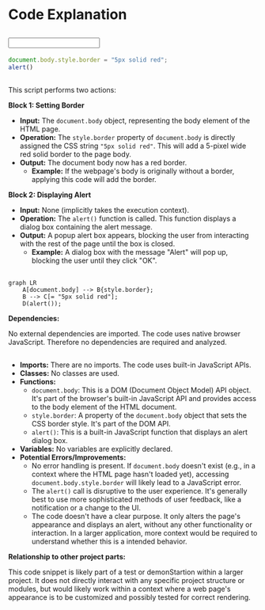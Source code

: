 # Code Explanation

## <input code>

```javascript
document.body.style.border = "5px solid red";
alert()
```

## <algorithm>

This script performs two actions:

**Block 1: Setting Border**

*   **Input:** The `document.body` object, representing the body element of the HTML page.
*   **Operation:** The `style.border` property of `document.body` is directly assigned the CSS string `"5px solid red"`. This will add a 5-pixel wide red solid border to the page body.
*   **Output:** The document body now has a red border.
    *   **Example:** If the webpage's body is originally without a border, applying this code will add the border.

**Block 2: Displaying Alert**

*   **Input:** None (implicitly takes the execution context).
*   **Operation:** The `alert()` function is called. This function displays a dialog box containing the alert message.
*   **Output:** A popup alert box appears, blocking the user from interacting with the rest of the page until the box is closed.
    *   **Example:** A dialog box with the message "Alert" will pop up, blocking the user until they click "OK".


## <mermaid>

```mermaid
graph LR
    A[document.body] --> B{style.border};
    B --> C[= "5px solid red"];
    D(alert());
```

**Dependencies:**

No external dependencies are imported. The code uses native browser JavaScript. Therefore no dependencies are required and analyzed.


## <explanation>

*   **Imports:** There are no imports. The code uses built-in JavaScript APIs.
*   **Classes:** No classes are used.
*   **Functions:**
    *   `document.body`: This is a DOM (Document Object Model) API object. It's part of the browser's built-in JavaScript API and provides access to the body element of the HTML document.
    *   `style.border`: A property of the `document.body` object that sets the CSS border style. It's part of the DOM API.
    *   `alert()`: This is a built-in JavaScript function that displays an alert dialog box.
*   **Variables:** No variables are explicitly declared.
*   **Potential Errors/Improvements:**  
    *   No error handling is present.  If `document.body` doesn't exist (e.g., in a context where the HTML page hasn't loaded yet), accessing `document.body.style.border` will likely lead to a JavaScript error.
    *   The `alert()` call is disruptive to the user experience.  It's generally best to use more sophisticated methods of user feedback, like a notification or a change to the UI.
    *   The code doesn't have a clear purpose. It only alters the page's appearance and displays an alert, without any other functionality or interaction.  In a larger application, more context would be required to understand whether this is a intended behavior.

**Relationship to other project parts:**

This code snippet is likely part of a test or demonStartion within a larger project.  It does not directly interact with any specific project structure or modules, but would likely work within a context where a web page's appearance is to be customized and possibly tested for correct rendering.